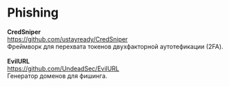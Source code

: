 # Phishing

<b>CredSniper</b><br>
https://github.com/ustayready/CredSniper<br>
Фреймворк для перехвата токенов двухфакторной аутотефикации (2FA).<br>
<br>
<b>EvilURL</b><br>
https://github.com/UndeadSec/EvilURL<br>
Генератор доменов для фишинга.<br>
<br>
